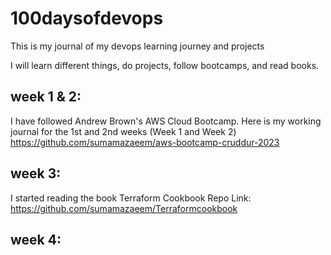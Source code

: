 # 100daysofdevops
This is my journal of my devops learning journey and projects

I will learn different things, do projects, follow bootcamps, and read books.

## week 1 & 2:
I have followed Andrew Brown's AWS Cloud Bootcamp. Here is my working journal for the 1st and 2nd weeks (Week 1 and Week 2)
https://github.com/sumamazaeem/aws-bootcamp-cruddur-2023

## week 3:
I started reading the book Terraform Cookbook
Repo Link: https://github.com/sumamazaeem/Terraformcookbook

## week 4:
